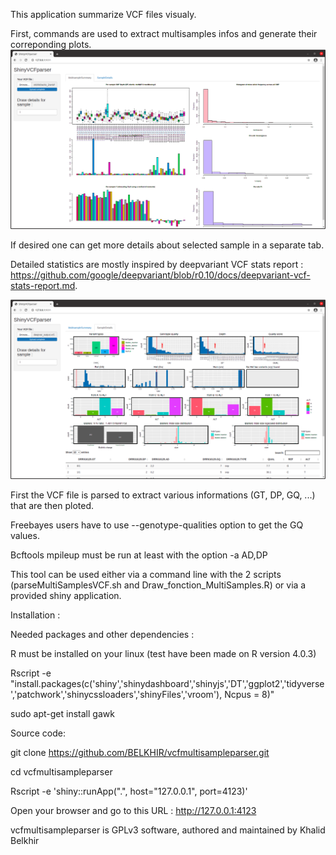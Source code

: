 
This application summarize VCF files visualy. 

First, commands are used to extract multisamples infos and generate their correponding plots.
![Multi samples plot](multisamples.png)

If desired one can get more details about selected sample in a separate tab.

Detailed statistics are mostly inspired by deepvariant VCF stats report : https://github.com/google/deepvariant/blob/r0.10/docs/deepvariant-vcf-stats-report.md.

![Detailed sample plot](SampleDetails.png)

First the VCF file is parsed to extract various informations (GT, DP, GQ, ...) that are then ploted.

Freebayes users have to use --genotype-qualities option to get the GQ values.

Bcftools mpileup must be run  at least with the option -a AD,DP

This tool can be used either via a command line with the 2 scripts (parseMultiSamplesVCF.sh and Draw_fonction_MultiSamples.R) or via a provided shiny application.

Installation :

Needed packages and other dependencies :
 
R must be installed on your linux (test have been made on R version 4.0.3)
 
Rscript -e "install.packages(c('shiny','shinydashboard','shinyjs','DT','ggplot2','tidyverse','patchwork','shinycssloaders','shinyFiles','vroom'), Ncpus = 8)"
  
sudo apt-get install gawk

Source code:
  
git clone https://github.com/BELKHIR/vcfmultisampleparser.git
  
cd vcfmultisampleparser

Rscript -e 'shiny::runApp(".", host="127.0.0.1", port=4123)'

Open your browser and go to this URL : http://127.0.0.1:4123


vcfmultisampleparser is GPLv3 software, authored and maintained by Khalid Belkhir